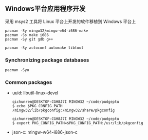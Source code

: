 ## Windows平台应用程序开发

采用 msys2 工具将 Linux 平台上开发的软件移植到 Windows 平台上

    pacman -Sy mingw32/mingw-w64-i686-make
    pacman -Ss make i686
    pacman -Sy git gdb g++
    
    pacman -Sy autoconf automake libtool
    
### Synchronizing package databases 

    pacman -Syu

### Common packages

* uuid: libutil-linux-devel

      qichunren@DESKTOP-CGH8J7I MINGW32 ~/code/pudgeptu
      $ echo $PKG_CONFIG_PATH
      /mingw32/lib/pkgconfig:/mingw32/share/pkgconfig

      qichunren@DESKTOP-CGH8J7I MINGW32 ~/code/pudgeptu
      $ export PKG_CONFIG_PATH=$PKG_CONFIG_PATH:/usr/lib/pkgconfig

* json-c:  mingw-w64-i686-json-c




